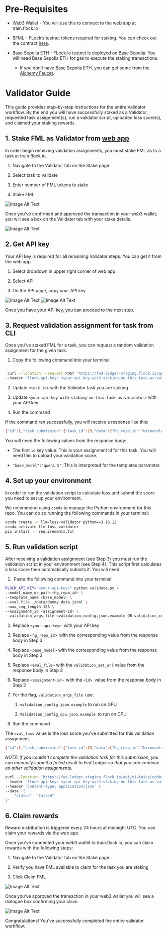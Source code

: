 # Pre-Requisites

- Web3 Wallet - You will use this to connect to the web app at train.flock.io

- $FML - FLock’s testnet tokens required for staking. You can check out the contract [here](https://sepolia.basescan.org/address/0xeF39985160FEdd389B46E6dB14d6aEa26cb5981A\)).



- Base Sepolia ETH - FLock.io testnet is deployed on Base Sepolia. You will need Base Sepolia ETH for gas to execute the staking transactions.

  - If you don’t have Base Sepolia ETH, you can get some from the [Alchemy Faucet](https://www.alchemy.com/faucets/base-sepolia).


# Validator Guide

This guide provides step-by-step instructions for the entire Validator workflow. By the end you will have successfully staked as a Validator, requested task assignment(s), run a validator script, uploaded loss score(s), and claimed your staking rewards.


## 1. Stake FML as Validator from [web app](http://train.flock.io)
In order begin receiving validation assignments, you must stake FML as to a task at train.flock.io.

1. Navigate to the Validator tab on the Stake page

2. Select task to validate

3. Enter number of FML tokens to stake

4. Stake FML

![Image Alt Text](assets/val1_stake-fml.png)

Once you’ve confirmed and approved the transaction in your web3 wallet, you will see a box on the Validator tab with your stake details.

![Image Alt Text](assets/val1.1_tx-confirmation.png)


## 2. Get API key
Your API key is required for all remaining Validator steps. You can get it from the web app.

1. Select dropdown in upper right corner of web app

2. Select API

3. On the API page, copy your API key

![Image Alt Text](assets/val2_api-key.png)
![Image Alt Text](assets/val2.1_copy-api.png)

Once you have your API key, you can proceed to the next step.

## 3. Request validation assignment for task from CLI

Once you’ve staked FML for a task, you can request a random validation assignment for the given task.

1. Copy the following command into your terminal

```bash

 curl --location --request POST 'https://fed-ledger-staging.flock.io/api/v1/tasks/request-validation-assignment/<task id>' \
--header 'flock-api-key: <your-api-key-with-staking-on-this-task-as-validator>'

```

2. Update `<task id>` with the Validator task you are staking

3. Update `<your-api-key-with-staking-on-this-task-as-validator>` with your API key

4. Run the command

If the command ran successfully, you will receive a response like this:

```bash
{"id":1,"task_submission":{"task_id":23,"data":{"hg_repo_id":"Nicoooolasweee/qwen-1.5-4b-function","base_model":"qwen1.5"},"id":11},"assigned_at":"2024-04-24T18:21:45.047503","status":"validating","data":{"base_model":"qwen1.5","context_length":512,"validation_set_url":"https://flock-fl-param.s3.amazonaws.com/23/validation_set.jsonl?X-Amz-Algorithm=AWS4-HMAC-SHA256&X-Amz-Credential=AKIASSFQ745NHQLBLUN4%2F20240424%2Fus-east-2%2Fs3%2Faws4_request&X-Amz-Date=20240424T182145Z&X-Amz-Expires=3600&X-Amz-SignedHeaders=host&X-Amz-Signature=25c80fb4d22fac6760fe5821ff2dd768b1678ba930a28e8521cb3e834ca346c1"}}
```

You will need the following values from the response body:

- The first `id` key value: This is your assignment id for this task. You will need this to upload your validation score.

- `"base_model":"qwen1.5"`: This is interpreted for the templates parameter.


## 4. Set up your environment

In order to run the validation script to calculate loss and submit the score you need to set up your environment. 

We recommend using `conda` to manage the Python environment for this repo. You can do so running the following commands in your terminal:

```bash
conda create -n llm-loss-validator python==3.10.12
conda activate llm-loss-validator
pip install -r requirements.txt
```

## 5. Run validation script

After receiving a validation assignment (see Step 3) you must run the validation script in your environment (see Step 4). This script first calculates a loss score then automatically submits it. You will need 

1.  Paste the following command into your terminal

```bash
FLOCK_API_KEY="<your-api-key>" python validate.py \
--model_name_or_path <hg_repo_id> \
--template_name <base_model> \
--eval_file ./data/dummy_data.jsonl \
--max_seq_length 128 \
--assignment_id <assignment-id> \
--validation_args_file <validation_config.json.example OR validation_config_cpu.json.example>
```

2. Replace `<your-api-key> `with your API key 

3. Replace `<hg_repo_id> `with the corresponding value from the response body in Step 3

4. Replace `<base_model>` with the corresponding value from the response body in Step 3

5. Replace `<eval_file>` with the `validation_set_url` value from the response body in Step 3

6. Replace `<assignment-id> `with the `<id> `value from the response body in Step 3

7. For the flag, `validation_args_file `use:

   1. `validation_config.json.example` to run on GPU

   2. `Validation_config_cpu.json.example `to run on CPU

8. Run the command

The `eval_loss` value is the loss score you’ve submitted for this validation assignment.

```bash
{"id":1,"task_submission":{"task_id":23,"data":{"hg_repo_id":"Nicoooolasweee/qwen-1.5-4b-function","base_model":"qwen1.5"},"id":11},"assigned_at":"2024-04-24T18:21:45.047503","status":"completed","data":{"loss":0.17}}% 
```

_NOTE: If you couldn't complete the validation task for this submission, you can manually submit a failed result to Fed Ledger so that you can continue on other validation assignments._

```bash
curl --location 'https://fed-ledger-staging.flock.io/api/v1/tasks/update-validation-assignment/<assignment id>' \
--header 'flock-api-key: <your-api-key-with-staking-on-this-task-as-validator>' \
--header 'Content-Type: application/json' \
--data '{
    "status": "failed"
}'
```


## 6. Claim rewards

Reward distribution is triggered every 24 hours at midnight UTC. You can claim your rewards via the web app.

Once you’ve connected your web3 wallet to train.flock.io, you can claim rewards with the following steps:

1. Navigate to the Validator tab on the Stake page

2. Verify you have FML available to claim for the task you are staking

3. Click Claim FML

![Image Alt Text](assets/val6_claim-fml.png)

Once you’ve approved the transaction in your web3 wallet you will see a dialogue box confirming your claim.

![Image Alt Text](assets/val6.1_claim-confirmation.png)


Congratulations! You’ve successfully completed the entire validator workflow.


